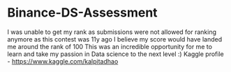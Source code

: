 # Binance-DS-Assessment
I was unable to get my rank as submissions were not allowed for ranking anymore as this contest was 11y ago
I believe my score would have landed me around the rank of 100
This was an incredible opportunity for me to learn and take my 
passion in Data science to the next level :)
Kaggle profile - https://www.kaggle.com/kalpitadhao
